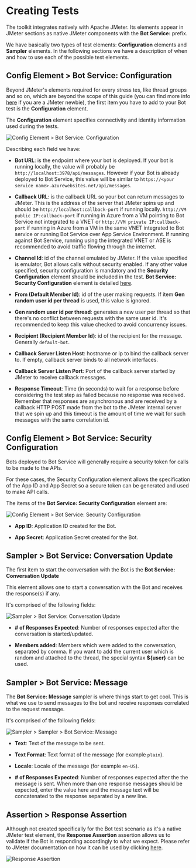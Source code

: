 # Creating Tests
The toolkit integrates natively with Apache JMeter. Its elements appear in JMeter sections as native JMeter components with the **Bot Service:** prefix.

We have basically two types of test elements: **Configuration** elements and **Sampler** elements. In the following sections we have a description of when and how to use each of the possible test elements.

## Config Element > Bot Service: Configuration
Beyond JMeter's elements required for every stress tes, like thread groups and so on, which are beyond the scope of this guide (you can find more info [here](https://jmeter.apache.org/usermanual/get-started.html) if you are a JMeter newbie), the first item you have to add to your Bot test is the **Configuration** element. 

The **Configuration** element specifies connectivity and identity information used during the tests.

![Config Element > Bot Service: Configuration](https://github.com/damadei/BotServiceStressToolkit/blob/master/docs/imgs/01-config.png)

Describing each field we have:

* **Bot URL**: is the endpoint where your bot is deployed. If your bot is running locally, the value will probably be `http://localhost:3978/api/messages`. However if your Bot is already deployed to Bot Service, this value will be similar to `https://<your service name>.azurewebsites.net/api/messages`.

* **Callback URL**: is the callback URL so your bot can return messages to JMeter. This is the address of the server that JMeter spins up and should be `http://localhost:callback-port` if running locally. `http://VM public IP:callback-port` if running in Azure from a VM pointing to Bot Service not integrated to a VNET or `http://VM private IP:callback-port` if running in Azure from a VM in the same VNET integrated to Bot service or running Bot Service over App Service Environment. If running against Bot Service, running using the integrated VNET or ASE is recommended to avoid traffic flowing through the internet. 

* **Channel Id**: id of the channel emulated by JMeter. If the value specified is emulator, Bot allows calls without security enabled. If any other value specified, security configuration is mandatory and the **Security Configuration** element should be included in the test. **Bot Service: Security Configuration** element is detailed [here](#config-element-bot-service-security-configuration).

* **From (Default Member Id)**: id of the user making requests. If item **Gen random user id per thread** is used, this value is ignored.

* **Gen random user id per thread**: generates a new user per thread so that there's no conflict between requests with the same user id. It's recommended to keep this value checked to avoid concurrency issues.

* **Recipient (Recipient Member Id)**: id of the recipient for the message. Generally `default-bot`.

* **Callback Server Listen Host**: hostname or ip to bind the callback server to. If empty, callback server binds to all network interfaces.

* **Callback Server Listen Port**: Port of the callback server started by JMeter to receive callback messages.

* **Response Timeout**: Time (in seconds) to wait for a response before considering the test step as failed because no response was received. Remember that responses are asynchronous and are received by a callback HTTP POST made from the bot to the JMeter internal server that we spin up and this timeout is the amount of time we wait for such messages with the same correlation id.


## Config Element > Bot Service: Security Configuration
Bots deployed to Bot Service will generally require a security token for calls to be made to the APIs.

For these cases, the Security Configuration element allows the specification of the App ID and App Secret so a secure token can be generated and used to make API calls. 

The items of the **Bot Service: Security Configuration** element are:

![Config Element > Bot Service: Security Configuration](https://github.com/damadei/BotServiceStressToolkit/blob/master/docs/imgs/02-security.PNG)

* **App ID**: Application ID created for the Bot.

* **App Secret**: Application Secret created for the Bot.


## Sampler > Bot Service: Conversation Update
The first item to start the conversation with the Bot is the **Bot Service: Conversation Update**

This element allows one to start a conversation with the Bot and receives the response(s) if any.

It's comprised of the following fields:

![Sampler > Bot Service: Conversation Update](https://github.com/damadei/BotServiceStressToolkit/blob/master/docs/imgs/03-convupd.PNG)

* **# of Responses Expected**: Number of responses expected after the conversation is started/updated.

* **Members added**: Members which were added to the conversation, separated by comma. If you want to add the current user which is random and attached to the thread, the special syntax **${user}** can be used.


## Sampler > Bot Service: Message
The **Bot Service: Message** sampler is where things start to get cool. This is what we use to send messages to the bot and receive responses correlated to the request message.

It's comprised of the following fields:

![Sampler > Sampler > Bot Service: Message](https://github.com/damadei/BotServiceStressToolkit/blob/master/docs/imgs/04-message.PNG)

* **Text**: Text of the message to be sent.

* **Text Format**: Text format of the message (for example `plain`).

* **Locale**: Locale of the message (for example `en-US`).

* **# of Responses Expected**: Number of responses expected after the the message is sent. When more than one response messages should be expected, enter the value here and the message text will be concatenated to the response separated by a new line.


## Assertion > Response Assertion
Although not created specifically for the Bot test scenario as it's a native JMeter test element, the **Response Assertion** assertion allows us to validate if the Bot is responding accordingly to what we expect. Please refer to JMeter documentation on how it can be used by clicking [here](https://jmeter.apache.org/usermanual/component_reference.html#Response_Assertion).

![Response Assertion](https://github.com/damadei/BotServiceStressToolkit/blob/master/docs/imgs/05-assertion.PNG)
